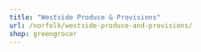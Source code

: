```yaml
---
title: "Westside Produce & Provisions"
url: /norfolk/westside-produce-and-provisions/
shop: greengrocer
---
```


